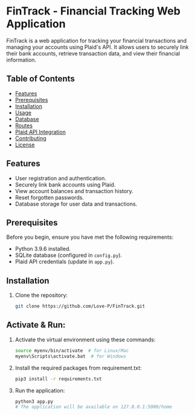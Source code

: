# FinTrack - Financial Tracking Web Application

FinTrack is a web application for tracking your financial transactions and managing your accounts using Plaid's API. It allows users to securely link their bank accounts, retrieve transaction data, and view their financial information.

## Table of Contents

- [Features](#features)
- [Prerequisites](#prerequisites)
- [Installation](#installation)
- [Usage](#usage)
- [Database](#database)
- [Routes](#routes)
- [Plaid API Integration](/guides/https://plaid.com/docs/api/)
- [Contributing](#contributing)
- [License](#license)

## Features

- User registration and authentication.
- Securely link bank accounts using Plaid.
- View account balances and transaction history.
- Reset forgotten passwords.
- Database storage for user data and transactions.

## Prerequisites

Before you begin, ensure you have met the following requirements:

- Python 3.9.6 installed.
- SQLite database (configured in `config.py`).
- Plaid API credentials (update in `app.py`).

## Installation

1. Clone the repository:

   ```bash
   git clone https://github.com/Love-P/FinTrack.git

## Activate & Run:

1. Activate the virtual environment using these commands:

   ```bash
   source myenv/bin/activate  # for Linux/Mac
   myenv\Scripts\activate.bat  # for Windows

2. Install the required packages from requirement.txt:

   ```bash
   pip3 install -r requirements.txt

3. Run the application:

   ```bash
   python3 app.py
   # The application will be available on 127.0.0.1:5000/home
